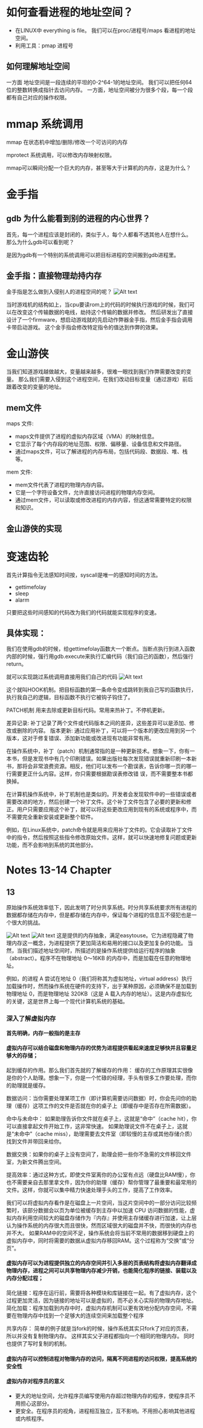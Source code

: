 # 如何查看进程的地址空间？
- 在LINUX中 everything is file。  我们可以在proc/进程号/maps 看进程的地址空间。
- 利用工具：pmap 进程号



## 如何理解地址空间
一方面  地址空间是一段连续的平坦的0-2^64-1的地址空间。 我们可以把任何64位的整数转换成指针去访问内存。
一方面，地址空间被分为很多个段，每一个段都有自己对应的操作权限。

# mmap 系统调用
mmap 在状态机中增加/删除/修改一个可访问的内存

mprotect 系统调用，可以修改内存映射权限。

mmap可以瞬间分配一个巨大的内存，甚至等大于计算机的内存，这是为什么？

# 金手指
## gdb 为什么能看到别的进程的内心世界？
首先，每一个进程应该是封闭的，类似于人，每个人都看不透其他人在想什么。 那么为什么gdb可以看到呢？

是因为gdb有一个特别的系统调用可以把目标进程的空间搬到gdb进程里。
## 金手指：直接物理劫持内存
金手指是怎么做到入侵别人的进程空间的呢？
![Alt text](image-36.png)

当时游戏机的结构如上，当cpu要读rom上的代码的时候执行游戏的时候，我们可以在改变这个传输数据的电线，劫持这个传输的数据并修改。 然后研发出了直接设计了一个firmware，想启动游戏就的先启动作弊器金手指，然后金手指会调用卡带启动游戏。 这个金手指会修改特定指令的值达到作弊的效果。


# 金山游侠
当我们知道游戏越做越大，变量越来越多，很难一眼找到我们作弊需要改变的变量。 那么我们需要入侵到这个进程空间，在我们改动目标变量（通过游戏）前后跟着改变的变量的地址。
## mem文件
maps 文件:
- maps文件提供了进程的虚拟内存区域（VMA）的映射信息。
- 它显示了每个内存段的地址范围、权限、偏移量、设备信息和文件路径。
- 通过maps文件，可以了解进程的内存布局，包括代码段、数据段、堆、栈等。

 mem 文件:
- mem文件代表了进程的物理内存内容。
- 它是一个字符设备文件，允许直接访问进程的物理内存空间。
- 通过mem文件，可以读取或修改进程的内存内容，但这通常需要特定的权限和知识。

## 金山游侠的实现

# 变速齿轮
首先计算指令无法感知时间按，syscall是唯一的感知时间的方法。
- gettimefolay
- sleep
- alarm

只要把这些时间感知的代码改为我们的代码就能实现程序的变速。

## 具体实现：
我们在使用gdb的时候，给gettimefolay函数大一个断点。当断点执行到进入函数内部的时候，强行用gdb.execute来执行汇编代码（我们自己的函数），然后强行return。

就可以实现跳过系统调用直接用我们自己的代码
![Alt text](image-37.png)

这个就叫HOOK机制。把目标函数的第一条命令变成跳转到我自己写的函数执行，执行我自己的逻辑，目标函数不执行它被钩子钩住了。


PATCH机制 用来去除或更新目标代码。常用来热补丁。不停机更新。

差异记录:
补丁记录了两个文件或代码版本之间的差异，这些差异可以是添加、修改或删除的内容。
版本更新:
通过应用补丁，可以将一个版本的更改应用到另一个版本，这对于修复错误、添加新功能或改进现有功能非常有用。

在操作系统中，补丁（patch）机制通常指的是一种更新技术。想象一下，你有一本书，但是发现书中有几个印刷错误。如果出版社每次发现错误就重新印刷一本新书，那将会非常浪费资源。相反，他们可以发布一个勘误表，告诉你哪一页的哪一行需要更正什么内容。这样，你只需要根据勘误表修改错 误，而不需要整本书都换掉。

在计算机操作系统中，补丁机制也是类似的。开发者会发现软件中的一些错误或者需要改进的地方，然后创建一个补丁文件。这个补丁文件包含了必要的更新和修正。用户只需要应用这个补丁，就可以将这些更改应用到现有的系统或程序中，而不需要完全重新安装或更新整个软件。

例如，在Linux系统中，patch命令就是用来应用补丁文件的。它会读取补丁文件中的指令，然后按照这些指令修改原始文件。这样，就可以快速地修复问题或更新功能，而不会影响到系统的其他部分。

# Notes 13-14 Chapter
## 13

原始操作系统效率低下，因此发明了时分共享系统。时分共享系统要求所有进程的数据都存储在内存中，但是都存储在内存中，保证每个进程的信息互不侵犯也是一个很大的挑战。

![Alt text](image-38.png)
![Alt text](image-39.png) 
这是提供的内存抽象，满足easytouse。它为进程隐藏了物理内存这一概念，为进程提供了更加简洁和易用的接口以及更加复杂的功能。
当然，当我们描述地址空间时，所描述的是操作系统提供给运行程序的抽象（abstract）。程序不在物理地址 0～16KB 的内存中，而是加载在任意的物理地址。

例如，的进程 A 尝试在地址 0（我们将称其为虚拟地址，virtual address）执行加载操作时，然而操作系统在硬件的支持下，出于某种原因，必须确保不是加载到物理地址 0，而是物理地址 320KB（这是 A 载入内存的地址）。这是内存虚拟化的关键，这是世界上每一个现代计算机系统的基础。

### 深入了解虚拟内存
**首先明确，内存一般指的是主存**
#### 虚拟内存可以结合磁盘和物理内存的优势为进程提供看起来速度足够快并且容量足够大的存储；
起到缓存的作用。那么我们首先就的了解缓存的作用：
缓存的工作原理其实很像是你的个人助理。想象一下，你是一个忙碌的经理，手头有很多工作要处理，而你的助理就是缓存。

数据访问：当你需要处理某项工作（即计算机需要访问数据）时，你会先问你的助理（缓存）这项工作的文件是否就在你的桌子上（即缓存中是否存在所需数据）。

命中与未命中：
如果助理告诉你文件就在桌子上，这就是“命中”（cache hit），你可以直接拿起文件开始工作，这非常快速。
如果助理说文件不在桌子上，这就是“未命中”（cache miss），助理需要去文件室（即较慢的主存或其他存储介质）找到文件并带回来给你。

数据交换：如果你的桌子上没有空间了，助理会把一些你不急需的文件移回文件室，为新文件腾出空间。

提高效率：通过这种方式，即使文件室离你的办公室有点远（硬盘比RAM慢），你也不需要亲自去那里拿文件，因为你的助理（缓存）帮你管理了最重要和最常用的文件。这样，你就可以集中精力快速处理手头的工作，提高了工作效率。


我们可以将虚拟内存看作是在磁盘上一片空间，当这片空间中的一部分访问比较频繁时，该部分数据会以页为单位被缓存到主存中以加速 CPU 访问数据的性能，虚拟内存利用空间较大的磁盘存储作为『内存』并使用主存储缓存进行加速，让上层认为操作系统的内存很大而且很快，然而区域很大的磁盘并不快，而很快的内存也并不大。
如果RAM中的空间不足，操作系统会将当前不常用的数据移到硬盘上的虚拟内存中，同时将需要的数据从虚拟内存移回RAM。这个过程称为“交换”或“分页”。

#### 虚拟内存可以为进程提供独立的内存空间并引入多层的页表结构将虚拟内存翻译成物理内存，进程之间可以共享物理内存减少开销，也能简化程序的链接、装载以及内存分配过程；
简化链接：程序在运行前，需要将各种模块和库链接在一起。有了虚拟内存，这个过程更加灵活，因为链接的地址可以是虚拟的，而不必关心实际的物理内存地址。
简化加载：程序加载到内存中时，虚拟内存机制可以更有效地分配内存空间，不需要在物理内存中找到一个足够大的连续空间来加载整个程序

共享内存：
简单的例子就是当fork的时候，操作系统其实只fork了对应的页表，所以并没有复制物理内存。 这样其实父子进程都指向一个相同的物理内存。 同时也提供了写时复制的机制。

####  虚拟内存可以控制进程对物理内存的访问，隔离不同进程的访问权限，提高系统的安全性

#### 虚拟内存对程序员的意义
- 更大的地址空间，允许程序员编写使用内存超过物理内存的程序，使程序员不用担心这部分。
- 更安全。在程序员的视角，进程相互独立，互不影响。不用担心影响其他进程或内核程序。
  

